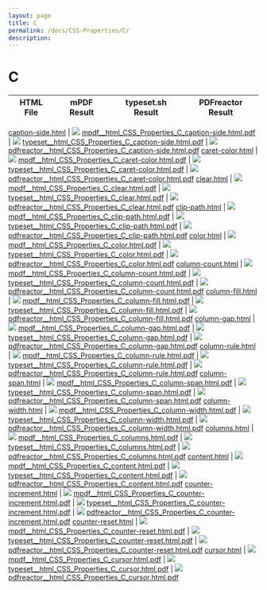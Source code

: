 ```yaml
---
layout: page
title: C
permalink: /docs/CSS-Properties/C/
description: 
---
```


# C
HTML File | mPDF Result | typeset.sh Result | PDFreactor Result
------------ | ------------- | ------------- | -------------

[caption-side.html](/html/CSS%20Properties/C/caption-side.html) | ![](result/mpdf__html_CSS_Properties_C_caption-side.html.png) [mpdf__html_CSS_Properties_C_caption-side.html.pdf](result/mpdf__html_CSS_Properties_C_caption-side.html.pdf) | ![](result/typeset__html_CSS_Properties_C_caption-side.html.png) [typeset__html_CSS_Properties_C_caption-side.html.pdf](result/typeset__html_CSS_Properties_C_caption-side.html.pdf) | ![](result/pdfreactor__html_CSS_Properties_C_caption-side.html.png) [pdfreactor__html_CSS_Properties_C_caption-side.html.pdf](result/pdfreactor__html_CSS_Properties_C_caption-side.html.pdf)
[caret-color.html](/html/CSS%20Properties/C/caret-color.html) | ![](result/mpdf__html_CSS_Properties_C_caret-color.html.png) [mpdf__html_CSS_Properties_C_caret-color.html.pdf](result/mpdf__html_CSS_Properties_C_caret-color.html.pdf) | ![](result/typeset__html_CSS_Properties_C_caret-color.html.png) [typeset__html_CSS_Properties_C_caret-color.html.pdf](result/typeset__html_CSS_Properties_C_caret-color.html.pdf) | ![](result/pdfreactor__html_CSS_Properties_C_caret-color.html.png) [pdfreactor__html_CSS_Properties_C_caret-color.html.pdf](result/pdfreactor__html_CSS_Properties_C_caret-color.html.pdf)
[clear.html](/html/CSS%20Properties/C/clear.html) | ![](result/mpdf__html_CSS_Properties_C_clear.html.png) [mpdf__html_CSS_Properties_C_clear.html.pdf](result/mpdf__html_CSS_Properties_C_clear.html.pdf) | ![](result/typeset__html_CSS_Properties_C_clear.html.png) [typeset__html_CSS_Properties_C_clear.html.pdf](result/typeset__html_CSS_Properties_C_clear.html.pdf) | ![](result/pdfreactor__html_CSS_Properties_C_clear.html.png) [pdfreactor__html_CSS_Properties_C_clear.html.pdf](result/pdfreactor__html_CSS_Properties_C_clear.html.pdf)
[clip-path.html](/html/CSS%20Properties/C/clip-path.html) | ![](result/mpdf__html_CSS_Properties_C_clip-path.html.png) [mpdf__html_CSS_Properties_C_clip-path.html.pdf](result/mpdf__html_CSS_Properties_C_clip-path.html.pdf) | ![](result/typeset__html_CSS_Properties_C_clip-path.html.png) [typeset__html_CSS_Properties_C_clip-path.html.pdf](result/typeset__html_CSS_Properties_C_clip-path.html.pdf) | ![](result/pdfreactor__html_CSS_Properties_C_clip-path.html.png) [pdfreactor__html_CSS_Properties_C_clip-path.html.pdf](result/pdfreactor__html_CSS_Properties_C_clip-path.html.pdf)
[color.html](/html/CSS%20Properties/C/color.html) | ![](result/mpdf__html_CSS_Properties_C_color.html.png) [mpdf__html_CSS_Properties_C_color.html.pdf](result/mpdf__html_CSS_Properties_C_color.html.pdf) | ![](result/typeset__html_CSS_Properties_C_color.html.png) [typeset__html_CSS_Properties_C_color.html.pdf](result/typeset__html_CSS_Properties_C_color.html.pdf) | ![](result/pdfreactor__html_CSS_Properties_C_color.html.png) [pdfreactor__html_CSS_Properties_C_color.html.pdf](result/pdfreactor__html_CSS_Properties_C_color.html.pdf)
[column-count.html](/html/CSS%20Properties/C/column-count.html) | ![](result/mpdf__html_CSS_Properties_C_column-count.html.png) [mpdf__html_CSS_Properties_C_column-count.html.pdf](result/mpdf__html_CSS_Properties_C_column-count.html.pdf) | ![](result/typeset__html_CSS_Properties_C_column-count.html.png) [typeset__html_CSS_Properties_C_column-count.html.pdf](result/typeset__html_CSS_Properties_C_column-count.html.pdf) | ![](result/pdfreactor__html_CSS_Properties_C_column-count.html.png) [pdfreactor__html_CSS_Properties_C_column-count.html.pdf](result/pdfreactor__html_CSS_Properties_C_column-count.html.pdf)
[column-fill.html](/html/CSS%20Properties/C/column-fill.html) | ![](result/mpdf__html_CSS_Properties_C_column-fill.html.png) [mpdf__html_CSS_Properties_C_column-fill.html.pdf](result/mpdf__html_CSS_Properties_C_column-fill.html.pdf) | ![](result/typeset__html_CSS_Properties_C_column-fill.html.png) [typeset__html_CSS_Properties_C_column-fill.html.pdf](result/typeset__html_CSS_Properties_C_column-fill.html.pdf) | ![](result/pdfreactor__html_CSS_Properties_C_column-fill.html.png) [pdfreactor__html_CSS_Properties_C_column-fill.html.pdf](result/pdfreactor__html_CSS_Properties_C_column-fill.html.pdf)
[column-gap.html](/html/CSS%20Properties/C/column-gap.html) | ![](result/mpdf__html_CSS_Properties_C_column-gap.html.png) [mpdf__html_CSS_Properties_C_column-gap.html.pdf](result/mpdf__html_CSS_Properties_C_column-gap.html.pdf) | ![](result/typeset__html_CSS_Properties_C_column-gap.html.png) [typeset__html_CSS_Properties_C_column-gap.html.pdf](result/typeset__html_CSS_Properties_C_column-gap.html.pdf) | ![](result/pdfreactor__html_CSS_Properties_C_column-gap.html.png) [pdfreactor__html_CSS_Properties_C_column-gap.html.pdf](result/pdfreactor__html_CSS_Properties_C_column-gap.html.pdf)
[column-rule.html](/html/CSS%20Properties/C/column-rule.html) | ![](result/mpdf__html_CSS_Properties_C_column-rule.html.png) [mpdf__html_CSS_Properties_C_column-rule.html.pdf](result/mpdf__html_CSS_Properties_C_column-rule.html.pdf) | ![](result/typeset__html_CSS_Properties_C_column-rule.html.png) [typeset__html_CSS_Properties_C_column-rule.html.pdf](result/typeset__html_CSS_Properties_C_column-rule.html.pdf) | ![](result/pdfreactor__html_CSS_Properties_C_column-rule.html.png) [pdfreactor__html_CSS_Properties_C_column-rule.html.pdf](result/pdfreactor__html_CSS_Properties_C_column-rule.html.pdf)
[column-span.html](/html/CSS%20Properties/C/column-span.html) | ![](result/mpdf__html_CSS_Properties_C_column-span.html.png) [mpdf__html_CSS_Properties_C_column-span.html.pdf](result/mpdf__html_CSS_Properties_C_column-span.html.pdf) | ![](result/typeset__html_CSS_Properties_C_column-span.html.png) [typeset__html_CSS_Properties_C_column-span.html.pdf](result/typeset__html_CSS_Properties_C_column-span.html.pdf) | ![](result/pdfreactor__html_CSS_Properties_C_column-span.html.png) [pdfreactor__html_CSS_Properties_C_column-span.html.pdf](result/pdfreactor__html_CSS_Properties_C_column-span.html.pdf)
[column-width.html](/html/CSS%20Properties/C/column-width.html) | ![](result/mpdf__html_CSS_Properties_C_column-width.html.png) [mpdf__html_CSS_Properties_C_column-width.html.pdf](result/mpdf__html_CSS_Properties_C_column-width.html.pdf) | ![](result/typeset__html_CSS_Properties_C_column-width.html.png) [typeset__html_CSS_Properties_C_column-width.html.pdf](result/typeset__html_CSS_Properties_C_column-width.html.pdf) | ![](result/pdfreactor__html_CSS_Properties_C_column-width.html.png) [pdfreactor__html_CSS_Properties_C_column-width.html.pdf](result/pdfreactor__html_CSS_Properties_C_column-width.html.pdf)
[columns.html](/html/CSS%20Properties/C/columns.html) | ![](result/mpdf__html_CSS_Properties_C_columns.html.png) [mpdf__html_CSS_Properties_C_columns.html.pdf](result/mpdf__html_CSS_Properties_C_columns.html.pdf) | ![](result/typeset__html_CSS_Properties_C_columns.html.png) [typeset__html_CSS_Properties_C_columns.html.pdf](result/typeset__html_CSS_Properties_C_columns.html.pdf) | ![](result/pdfreactor__html_CSS_Properties_C_columns.html.png) [pdfreactor__html_CSS_Properties_C_columns.html.pdf](result/pdfreactor__html_CSS_Properties_C_columns.html.pdf)
[content.html](/html/CSS%20Properties/C/content.html) | ![](result/mpdf__html_CSS_Properties_C_content.html.png) [mpdf__html_CSS_Properties_C_content.html.pdf](result/mpdf__html_CSS_Properties_C_content.html.pdf) | ![](result/typeset__html_CSS_Properties_C_content.html.png) [typeset__html_CSS_Properties_C_content.html.pdf](result/typeset__html_CSS_Properties_C_content.html.pdf) | ![](result/pdfreactor__html_CSS_Properties_C_content.html.png) [pdfreactor__html_CSS_Properties_C_content.html.pdf](result/pdfreactor__html_CSS_Properties_C_content.html.pdf)
[counter-increment.html](/html/CSS%20Properties/C/counter-increment.html) | ![](result/mpdf__html_CSS_Properties_C_counter-increment.html.png) [mpdf__html_CSS_Properties_C_counter-increment.html.pdf](result/mpdf__html_CSS_Properties_C_counter-increment.html.pdf) | ![](result/typeset__html_CSS_Properties_C_counter-increment.html.png) [typeset__html_CSS_Properties_C_counter-increment.html.pdf](result/typeset__html_CSS_Properties_C_counter-increment.html.pdf) | ![](result/pdfreactor__html_CSS_Properties_C_counter-increment.html.png) [pdfreactor__html_CSS_Properties_C_counter-increment.html.pdf](result/pdfreactor__html_CSS_Properties_C_counter-increment.html.pdf)
[counter-reset.html](/html/CSS%20Properties/C/counter-reset.html) | ![](result/mpdf__html_CSS_Properties_C_counter-reset.html.png) [mpdf__html_CSS_Properties_C_counter-reset.html.pdf](result/mpdf__html_CSS_Properties_C_counter-reset.html.pdf) | ![](result/typeset__html_CSS_Properties_C_counter-reset.html.png) [typeset__html_CSS_Properties_C_counter-reset.html.pdf](result/typeset__html_CSS_Properties_C_counter-reset.html.pdf) | ![](result/pdfreactor__html_CSS_Properties_C_counter-reset.html.png) [pdfreactor__html_CSS_Properties_C_counter-reset.html.pdf](result/pdfreactor__html_CSS_Properties_C_counter-reset.html.pdf)
[cursor.html](/html/CSS%20Properties/C/cursor.html) | ![](result/mpdf__html_CSS_Properties_C_cursor.html.png) [mpdf__html_CSS_Properties_C_cursor.html.pdf](result/mpdf__html_CSS_Properties_C_cursor.html.pdf) | ![](result/typeset__html_CSS_Properties_C_cursor.html.png) [typeset__html_CSS_Properties_C_cursor.html.pdf](result/typeset__html_CSS_Properties_C_cursor.html.pdf) | ![](result/pdfreactor__html_CSS_Properties_C_cursor.html.png) [pdfreactor__html_CSS_Properties_C_cursor.html.pdf](result/pdfreactor__html_CSS_Properties_C_cursor.html.pdf)
